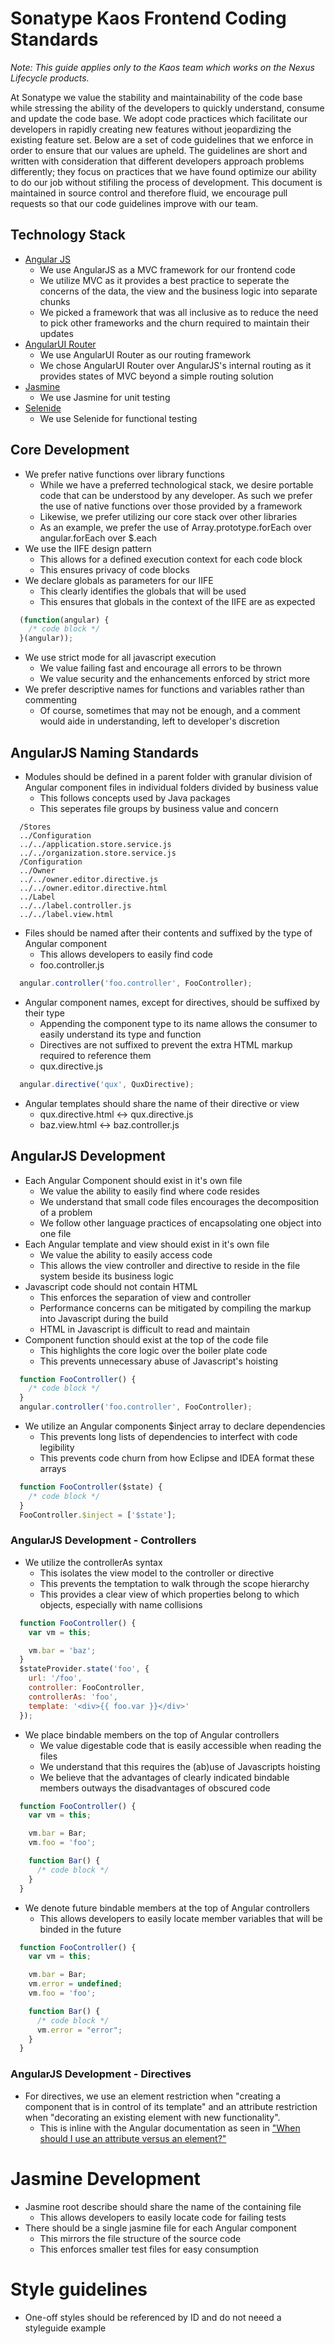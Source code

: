 # Sonatype Kaos Frontend Coding Standards

*Note: This guide applies only to the Kaos team which works on the Nexus Lifecycle products.*

At Sonatype we value the stability and maintainability of the code base while stressing the ability of the developers to quickly understand, consume and update the code base. We adopt code practices which facilitate our developers in rapidly creating new features without jeopardizing the existing feature set. Below are a set of code guidelines that we enforce in order to ensure that our values are upheld. The guidelines are short and written with consideration that different developers approach problems differently; they focus on practices that we have found optimize our ability to do our job without stifiling the process of development. This document is maintained in source control and therefore fluid, we encourage pull requests so that our code guidelines improve with our team.

## Technology Stack
* [Angular JS](https://angularjs.org)
  * We use AngularJS as a MVC framework for our frontend code
  * We utilize MVC as it provides a best practice to seperate the concerns of the data, the view and the business logic into separate chunks
  * We picked a framework that was all inclusive as to reduce the need to pick other frameworks and the churn required to maintain their updates
* [AngularUI Router](http://angular-ui.github.io/ui-router/site)
  * We use AngularUI Router as our routing framework
  * We chose AngularUI Router over AngularJS's internal routing as it provides states of MVC beyond a simple routing solution
* [Jasmine](http://jasmine.github.io)
  * We use Jasmine for unit testing
* [Selenide](http://selenide.org)
  * We use Selenide for functional testing

## Core Development
* We prefer native functions over library functions
  * While we have a preferred technological stack, we desire portable code that can be understood by any developer. As such we prefer the use of native functions over those provided by a framework
  * Likewise, we prefer utilizing our core stack over other libraries
  * As an example, we prefer the use of Array.prototype.forEach over angular.forEach over $.each
* We use the IIFE design pattern
  * This allows for a defined execution context for each code block
  * This ensures privacy of code blocks
* We declare globals as parameters for our IIFE
  * This clearly identifies the globals that will be used
  * This ensures that globals in the context of the IIFE are as expected
```javascript
  (function(angular) {
    /* code block */
  }(angular));
```
* We use strict mode for all javascript execution
  * We value failing fast and encourage all errors to be thrown
  * We value security and the enhancements enforced by strict more
* We prefer descriptive names for functions and variables rather than commenting
  * Of course, sometimes that may not be enough, and a comment would aide in understanding, left to developer's discretion

## AngularJS Naming Standards
* Modules should be defined in a parent folder with granular division of Angular component files in individual folders divided by business value
  * This follows concepts used by Java packages
  * This seperates file groups by business value and concern
```
  /Stores
  ../Configuration
  ../../application.store.service.js
  ../../organization.store.service.js
  /Configuration
  ../Owner
  ../../owner.editor.directive.js
  ../../owner.editor.directive.html
  ../Label
  ../../label.controller.js
  ../../label.view.html
```
* Files should be named after their contents and suffixed by the type of Angular component
  * This allows developers to easily find code
  * foo.controller.js
```javascript
  angular.controller('foo.controller', FooController);
```
* Angular component names, except for directives, should be suffixed by their type
  * Appending the component type to its name allows the consumer to easily understand its type and function
  * Directives are not suffixed to prevent the extra HTML markup required to reference them
  * qux.directive.js
```javascript
  angular.directive('qux', QuxDirective);
```
* Angular templates should share the name of their directive or view
  * qux.directive.html <-> qux.directive.js
  * baz.view.html <-> baz.controller.js

## AngularJS Development
* Each Angular Component should exist in it's own file
  * We value the ability to easily find where code resides
  * We understand that small code files encourages the decomposition of a problem
  * We follow other language practices of encapsolating one object into one file
* Each Angular template and view should exist in it's own file
  * We value the ability to easily access code
  * This allows the view controller and directive to reside in the file system beside its business logic
* Javascript code should not contain HTML
  * This enforces the separation of view and controller
  * Performance concerns can be mitigated by compiling the markup into Javascript during the build
  * HTML in Javascript is difficult to read and maintain
* Component function should exist at the top of the code file
  * This highlights the core logic over the boiler plate code
  * This prevents unnecessary abuse of Javascript's hoisting
```javascript
  function FooController() {
    /* code block */
  }
  angular.controller('foo.controller', FooController);
```
* We utilize an Angular components $inject array to declare dependencies
  * This prevents long lists of dependencies to interfect with code legibility
  * This prevents code churn from how Eclipse and IDEA format these arrays
```javascript
  function FooController($state) {
    /* code block */
  }
  FooController.$inject = ['$state'];
```

### AngularJS Development - Controllers
* We utilize the controllerAs syntax
  * This isolates the view model to the controller or directive
  * This prevents the temptation to walk through the scope hierarchy
  * This provides a clear view of which properties belong to which objects, especially with name collisions
```javascript
  function FooController() {
    var vm = this;

    vm.bar = 'baz';
  }
  $stateProvider.state('foo', {
    url: '/foo',
    controller: FooController,
    controllerAs: 'foo',
    template: '<div>{{ foo.var }}</div>'
  });
```
* We place bindable members on the top of Angular controllers
  * We value digestable code that is easily accessible when reading the files
  * We understand that this requires the (ab)use of Javascripts hoisting
  * We believe that the advantages of clearly indicated bindable members outways the disadvantages of obscured code
```javascript
  function FooController() {
    var vm = this;

    vm.bar = Bar;
    vm.foo = 'foo';

    function Bar() {
      /* code block */
    }
  }
```
* We denote future bindable members at the top of Angular controllers
  * This allows developers to easily locate member variables that will be binded in the future
```javascript
  function FooController() {
    var vm = this;

    vm.bar = Bar;
    vm.error = undefined;
    vm.foo = 'foo';

    function Bar() {
      /* code block */
      vm.error = "error";
    }
  }
```

### AngularJS Development - Directives
* For directives, we use an element restriction when "creating a component that is in control of its template" and an attribute restriction when "decorating an existing element with new functionality".
  * This is inline with the Angular documentation as seen in ["When should I use an attribute versus an element?"](https://docs.angularjs.org/guide/directive)

# Jasmine Development
* Jasmine root describe should share the name of the containing file
  * This allows developers to easily locate code for failing tests
* There should be a single jasmine file for each Angular component
  * This mirrors the file structure of the source code
  * This enforces smaller test files for easy consumption

# Style guidelines
* One-off styles should be referenced by ID and do not neeed a styleguide example
